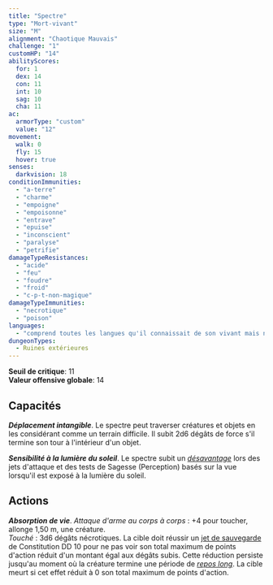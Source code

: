 ```yaml
---
title: "Spectre"
type: "Mort-vivant"
size: "M"
alignment: "Chaotique Mauvais"
challenge: "1"
customHP: "14"
abilityScores:
  for: 1
  dex: 14
  con: 11
  int: 10
  sag: 10
  cha: 11
ac:
  armorType: "custom"
  value: "12"
movement:
  walk: 0
  fly: 15
  hover: true
senses:
  darkvision: 18
conditionImmunities:
  - "a-terre"
  - "charme"
  - "empoigne"
  - "empoisonne"
  - "entrave"
  - "epuise"
  - "inconscient"
  - "paralyse"
  - "petrifie"
damageTypeResistances:
  - "acide"
  - "feu"
  - "foudre"
  - "froid"
  - "c-p-t-non-magique"
damageTypeImmunities:
  - "necrotique"
  - "poison"
languages:
  - "comprend toutes les langues qu'il connaissait de son vivant mais ne peut pas parler"
dungeonTypes:
  - Ruines extérieures
---
```

**Seuil de critique**: 11            
**Valeur offensive globale**: 14   
## Capacités
_**Déplacement intangible**_. Le spectre peut traverser créatures et objets en les considérant comme un terrain difficile. Il subit 2d6 dégâts de force s'il termine son tour à l'intérieur d'un objet.

_**Sensibilité à la lumière du soleil**_. Le spectre subit un [_désavantage_](/utiliser-les-caracteristiques/#avantage-et-desavantage) lors des jets d'attaque et des tests de Sagesse (Perception) basés sur la vue lorsqu'il est exposé à la lumière du soleil.

## Actions
_**Absorption de vie**_. _Attaque d'arme au corps à corps_ : +4 pour toucher, allonge 1,50 m, une créature.  
_Touché_ : 3d6 dégâts nécrotiques. La cible doit réussir un [jet de sauvegarde](/utiliser-les-caracteristiques/#jets-de-sauvegarde) de Constitution DD 10 pour ne pas voir son total maximum de points d'action réduit d'un montant égal aux dégâts subis. Cette réduction persiste jusqu'au moment où la créature termine une période de [_repos long_](/gerer-la-sante-du-personnage/#repos-long). La cible meurt si cet effet réduit à 0 son total maximum de points d'action.
